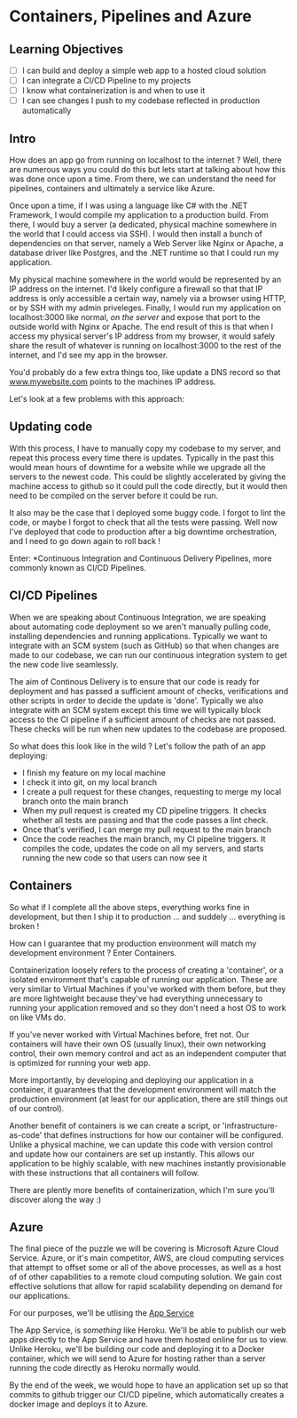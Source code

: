 # Containers, Pipelines and Azure

## Learning Objectives

- [ ] I can build and deploy a simple web app to a hosted cloud solution
- [ ] I can integrate a CI/CD Pipeline to my projects
- [ ] I know what containerization is and when to use it
- [ ] I can see changes I push to my codebase reflected in production automatically
## Intro

How does an app go from running on localhost to the internet ? Well, there are numerous ways you could do this but lets start at talking about how this was done once upon a time. From there, we can understand the need for pipelines, containers and ultimately a service like Azure.

Once upon a time, if I was using a language like C# with the .NET Framework, I would compile my application to a production build. From there, I would buy a server (a dedicated, physical machine somewhere in the world that I could access via SSH). I would then install a bunch of dependencies on that server, namely a Web Server like Nginx or Apache, a database driver like Postgres, and the .NET runtime so that I could run my application. 

My physical machine somewhere in the world would be represented by an IP address on the internet. I'd likely configure a firewall so that that IP address is only accessible a certain way, namely via a browser using HTTP, or by SSH with my admin priveleges. Finally, I would run my application on localhost:3000 like normal, *on the server* and expose that port to the outside world with Nginx or Apache. The end result of this is that when I access my physical server's IP address from my browser, it would safely share the result of whatever is running on localhost:3000 to the rest of the internet, and I'd see my app in the browser. 

You'd probably do a few extra things too, like update a DNS record so that www.mywebsite.com points to the machines IP address. 

Let's look at a few problems with this approach:

## Updating code

With this process, I have to manually copy my codebase to my server, and repeat this process every time there is updates. Typically in the past this would mean hours of downtime for a website while we upgrade all the servers to the newest code. This could be slightly accelerated by giving the machine access to github so it could pull the code directly, but it would then need to be compiled on the server before it could be run. 

It also may be the case that I deployed some buggy code. I forgot to lint the code, or maybe I forgot to check that all the tests were passing. Well now I've deployed that code to production after a big downtime orchestration, and I need to go down again to roll back !

Enter: *Continuous Integration and Continuous Delivery Pipelines, more commonly known as CI/CD Pipelines.

## CI/CD Pipelines

When we are speaking about Continuous Integration, we are speaking about automating code deployment so we aren't manually pulling code, installing dependencies and running applications. Typically we want to integrate with an SCM system (such as GitHub) so that when changes are made to our codebase, we can run our continuous integration system to get the new code live seamlessly.

The aim of Continous Delivery is to ensure that our code is ready for deployment and has passed a sufficient amount of checks, verifications and other scripts in order to decide the update is 'done'. Typically we also integrate with an SCM system except this time we will typically block access to the CI pipeline if a sufficient amount of checks are not passed. These checks will be run when new updates to the codebase are proposed.

So what does this look like in the wild ? Let's follow the path of an app deploying:

- I finish my feature on my local machine
- I check it into git, on my local branch
- I create a pull request for these changes, requesting to merge my local branch onto the main branch
- When my pull request is created my CD pipeline triggers. It checks whether all tests are passing and that the code passes a lint check.
- Once that's verified, I can merge my pull request to the main branch
- Once the code reaches the main branch, my CI pipeline triggers. It compiles the code, updates the code on all my servers, and starts running the new code so that users can now see it

## Containers

So what if I complete all the above steps, everything works fine in development, but then I ship it to production ... and suddely ... everything is broken !

How can I guarantee that my production environment will match my development environment ? Enter Containers. 

Containerization loosely refers to the process of creating a 'container', or a isolated environment that's capable of running our application. These are very similar to Virtual Machines if you've worked with them before, but they are more lightweight because they've had everything unnecessary to running your application removed and so they don't need a host OS to work on like VMs do.

If you've never worked with Virtual Machines before, fret not. Our containers will have their own OS (usually linux), their own networking control, their own memory control and act as an independent computer that is optimized for running your web app.

More importantly, by developing and deploying our application in a container, it guarantees that the development environment will match the production environment (at least for our application, there are still things out of our control).

Another benefit of containers is we can create a script, or 'infrastructure-as-code' that defines instructions for how our container will be configured. Unlike a physical machine, we can update this code with version control and update how our containers are set up instantly. This allows our application to be highly scalable, with new machines instantly provisionable with these instructions that all containers will follow.

There are plently more benefits of containerization, which I'm sure you'll discover along the way :)

## Azure 

The final piece of the puzzle we will be covering is Microsoft Azure Cloud Service. Azure, or it's main competitor, AWS, are cloud computing services that attempt to offset some or all of the above processes, as well as a host of of other capabilities to a remote cloud computing solution. We gain cost effective solutions that allow for rapid scalability depending on demand for our applications.

For our purposes, we'll be utlising the [App Service](https://azure.microsoft.com/en-gb/services/app-service/)

The App Service, is *something* like Heroku. We'll be able to publish our web apps directly to the App Service and have them hosted online for us to view. Unlike Heroku, we'll be building our code and deploying it to a Docker container, which we will send to Azure for hosting rather than a server running the code directly as Heroku normally would.

By the end of the week, we would hope to have an application set up so that commits to github trigger our CI/CD pipeline, which automatically creates a docker image and deploys it to Azure.





